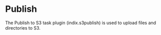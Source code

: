 Publish
===

The Publish to S3 task plugin (indix.s3publish) is used to upload files and directories to S3.
